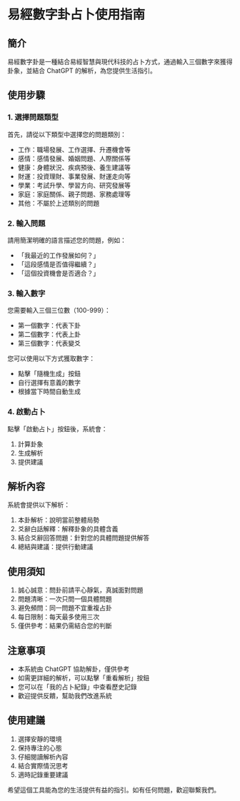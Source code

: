 # 易經數字卦占卜使用指南

## 簡介
易經數字卦是一種結合易經智慧與現代科技的占卜方式，通過輸入三個數字來獲得卦象，並結合 ChatGPT 的解析，為您提供生活指引。

## 使用步驟

### 1. 選擇問題類型
首先，請從以下類型中選擇您的問題類別：
- 工作：職場發展、工作選擇、升遷機會等
- 感情：感情發展、婚姻問題、人際關係等
- 健康：身體狀況、疾病預後、養生建議等
- 財運：投資理財、事業發展、財運走向等
- 學業：考試升學、學習方向、研究發展等
- 家庭：家庭關係、親子問題、家務處理等
- 其他：不屬於上述類別的問題

### 2. 輸入問題
請用簡潔明確的語言描述您的問題，例如：
- 「我最近的工作發展如何？」
- 「這段感情是否值得繼續？」
- 「這個投資機會是否適合？」

### 3. 輸入數字
您需要輸入三個三位數（100-999）：
- 第一個數字：代表下卦
- 第二個數字：代表上卦
- 第三個數字：代表變爻

您可以使用以下方式獲取數字：
- 點擊「隨機生成」按鈕
- 自行選擇有意義的數字
- 根據當下時間自動生成

### 4. 啟動占卜
點擊「啟動占卜」按鈕後，系統會：
1. 計算卦象
2. 生成解析
3. 提供建議

## 解析內容
系統會提供以下解析：
1. 本卦解析：說明當前整體局勢
2. 爻辭白話解釋：解釋卦象的具體含義
3. 結合爻辭回答問題：針對您的具體問題提供解答
4. 總結與建議：提供行動建議

## 使用須知
1. 誠心誠意：問卦前請平心靜氣，真誠面對問題
2. 問題清晰：一次只問一個具體問題
3. 避免頻問：同一問題不宜重複占卦
4. 每日限制：每天最多使用三次
5. 僅供參考：結果仍需結合您的判斷

## 注意事項
- 本系統由 ChatGPT 協助解卦，僅供參考
- 如需更詳細的解析，可以點擊「重看解析」按鈕
- 您可以在「我的占卜紀錄」中查看歷史記錄
- 歡迎提供反饋，幫助我們改進系統

## 使用建議
1. 選擇安靜的環境
2. 保持專注的心態
3. 仔細閱讀解析內容
4. 結合實際情況思考
5. 適時記錄重要建議

希望這個工具能為您的生活提供有益的指引。如有任何問題，歡迎聯繫我們。 
